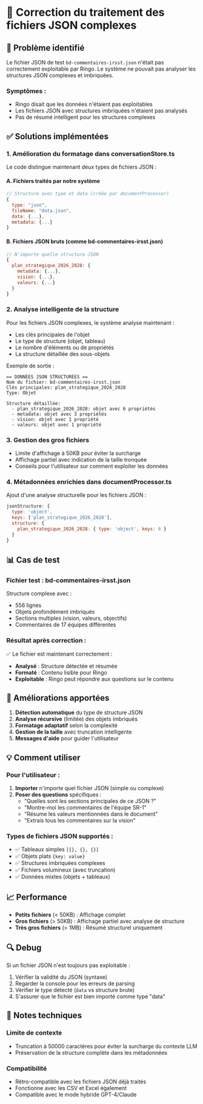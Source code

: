 # 🔧 Correction du traitement des fichiers JSON complexes

## 🐛 Problème identifié

Le fichier JSON de test `bd-commentaires-irsst.json` n'était pas correctement exploitable par Ringo. Le système ne pouvait pas analyser les structures JSON complexes et imbriquées.

### Symptômes :
- Ringo disait que les données n'étaient pas exploitables
- Les fichiers JSON avec structures imbriquées n'étaient pas analysés
- Pas de résumé intelligent pour les structures complexes

## ✅ Solutions implémentées

### 1. **Amélioration du formatage dans conversationStore.ts**

Le code distingue maintenant deux types de fichiers JSON :

#### A. Fichiers traités par notre système
```javascript
// Structure avec type et data (créée par documentProcessor)
{
  type: "json",
  fileName: "data.json",
  data: {...},
  metadata: {...}
}
```

#### B. Fichiers JSON bruts (comme bd-commentaires-irsst.json)
```javascript
// N'importe quelle structure JSON
{
  plan_strategique_2026_2028: {
    metadata: {...},
    vision: {...},
    valeurs: {...}
  }
}
```

### 2. **Analyse intelligente de la structure**

Pour les fichiers JSON complexes, le système analyse maintenant :
- Les clés principales de l'objet
- Le type de structure (objet, tableau)
- Le nombre d'éléments ou de propriétés
- La structure détaillée des sous-objets

Exemple de sortie :
```
== DONNÉES JSON STRUCTURÉES ==
Nom du fichier: bd-commentaires-irsst.json
Clés principales: plan_strategique_2026_2028
Type: Objet

Structure détaillée:
  - plan_strategique_2026_2028: objet avec 6 propriétés
  - metadata: objet avec 3 propriétés
  - vision: objet avec 1 propriété
  - valeurs: objet avec 1 propriété
```

### 3. **Gestion des gros fichiers**

- Limite d'affichage à 50KB pour éviter la surcharge
- Affichage partiel avec indication de la taille tronquée
- Conseils pour l'utilisateur sur comment exploiter les données

### 4. **Métadonnées enrichies dans documentProcessor.ts**

Ajout d'une analyse structurelle pour les fichiers JSON :
```javascript
jsonStructure: {
  type: 'object',
  keys: ['plan_strategique_2026_2028'],
  structure: {
    plan_strategique_2026_2028: { type: 'object', keys: 6 }
  }
}
```

## 📊 Cas de test

### Fichier test : bd-commentaires-irsst.json

Structure complexe avec :
- 556 lignes
- Objets profondément imbriqués
- Sections multiples (vision, valeurs, objectifs)
- Commentaires de 17 équipes différentes

### Résultat après correction :

✅ Le fichier est maintenant correctement :
- **Analysé** : Structure détectée et résumée
- **Formaté** : Contenu lisible pour Ringo
- **Exploitable** : Ringo peut répondre aux questions sur le contenu

## 🎯 Améliorations apportées

1. **Détection automatique** du type de structure JSON
2. **Analyse récursive** (limitée) des objets imbriqués
3. **Formatage adaptatif** selon la complexité
4. **Gestion de la taille** avec truncation intelligente
5. **Messages d'aide** pour guider l'utilisateur

## 💡 Comment utiliser

### Pour l'utilisateur :

1. **Importer** n'importe quel fichier JSON (simple ou complexe)
2. **Poser des questions** spécifiques :
   - "Quelles sont les sections principales de ce JSON ?"
   - "Montre-moi les commentaires de l'équipe SR-1"
   - "Résume les valeurs mentionnées dans le document"
   - "Extrais tous les commentaires sur la vision"

### Types de fichiers JSON supportés :

- ✅ Tableaux simples `[{}, {}, {}]`
- ✅ Objets plats `{key: value}`
- ✅ Structures imbriquées complexes
- ✅ Fichiers volumineux (avec truncation)
- ✅ Données mixtes (objets + tableaux)

## 📈 Performance

- **Petits fichiers** (< 50KB) : Affichage complet
- **Gros fichiers** (> 50KB) : Affichage partiel avec analyse de structure
- **Très gros fichiers** (> 1MB) : Résumé structurel uniquement

## 🔍 Debug

Si un fichier JSON n'est toujours pas exploitable :

1. Vérifier la validité du JSON (syntaxe)
2. Regarder la console pour les erreurs de parsing
3. Vérifier le type détecté (`data` vs structure brute)
4. S'assurer que le fichier est bien importé comme type "data"

## 📝 Notes techniques

### Limite de contexte
- Truncation à 50000 caractères pour éviter la surcharge du contexte LLM
- Préservation de la structure complète dans les métadonnées

### Compatibilité
- Rétro-compatible avec les fichiers JSON déjà traités
- Fonctionne avec les CSV et Excel également
- Compatible avec le mode hybride GPT-4/Claude
